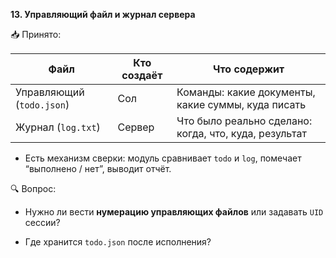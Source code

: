 **13. Управляющий файл и журнал сервера**

📥 Принято:

| Файл                      | Кто создаёт | Что содержит                                          |
| ------------------------- | ----------- | ----------------------------------------------------- |
| Управляющий (`todo.json`) | Сол         | Команды: какие документы, какие суммы, куда писать    |
| Журнал (`log.txt`)        | Сервер      | Что было реально сделано: когда, что, куда, результат |

- Есть механизм сверки: модуль сравнивает `todo` и `log`, помечает “выполнено / нет”, выводит отчёт.

🔍 Вопрос:

- Нужно ли вести **нумерацию управляющих файлов** или задавать `UID` сессии?

- Где хранится `todo.json` после исполнения?


